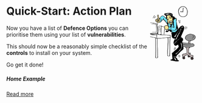 # <img src="ActionPlan.png" style="float:right; width:25%"/>Quick-Start: Action Plan	

Now you have a list of **Defence Options** you can prioritise them using your list of **vulnerabilities**. 

This should now be a reasonably simple checklist of the **controls** to install on your system. 

Go get it done! 

##### Home Example

[Read more](./examples/Home.md#ActionPlan)

>>>>>>> 
